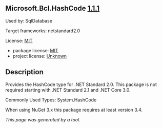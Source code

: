 Microsoft.Bcl.HashCode [1.1.1](https://www.nuget.org/packages/Microsoft.Bcl.HashCode/1.1.1)
--------------------

Used by: SqlDatabase

Target frameworks: netstandard2.0

License: [MIT](../../../../licenses/mit) 

- package license: [MIT](https://licenses.nuget.org/MIT) 
- project license: [Unknown](https://github.com/dotnet/corefx) 

Description
-----------
Provides the HashCode type for .NET Standard 2.0. This package is not required starting with .NET Standard 2.1 and .NET Core 3.0.

Commonly Used Types:
System.HashCode
 
When using NuGet 3.x this package requires at least version 3.4.

*This page was generated by a tool.*